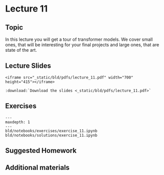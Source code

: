# Lecture 11

## Topic

In this lecture you will get a tour of transformer models. We cover small ones, that
will be interesting for your final projects and large ones, that are state of the art.


## Lecture Slides

```{raw} html
<iframe src="_static/bld/pdfs/lecture_11.pdf" width="700" height="415"></iframe>
```

```{eval-rst}
:download:`Download the slides <_static/bld/pdfs/lecture_11.pdf>`
```

## Exercises


```{toctree}
---
maxdepth: 1
---
bld/notebooks/exercises/exercise_11.ipynb
bld/notebooks/solutions/exercise_11.ipynb
```

## Suggested Homework



## Additional materials
